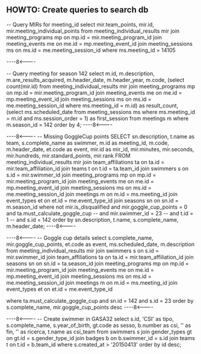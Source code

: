 ## HOWTO: Create queries to search db

-- Query MIRs for meeting_id
select mir.team_points, mir.id, mir.meeting_individual_points
    from meeting_individual_results mir
    join meeting_programs mp on mp.id = mir.meeting_program_id
    join meeting_events me on me.id = mp.meeting_event_id
    join meeting_sessions ms on ms.id = me.meeting_session_id
where ms.meeting_id = 14105

----8<----

-- Query meeting for season 142
select m.id,
  m.description,
  m.are_results_acquired,
  m.header_date,
  m.header_year,
  m.code,
  (select count(mir.id)
    from meeting_individual_results mir
    join meeting_programs mp on mp.id = mir.meeting_program_id
    join meeting_events me on me.id = mp.meeting_event_id
    join meeting_sessions ms on ms.id = me.meeting_session_id
    where ms.meeting_id = m.id) as result_count,
  (select ms.scheduled_date
    from meeting_sessions ms
    where ms.meeting_id = m.id
      and ms.session_order = 1) as first_session
from meetings m
where m.season_id = 142
order by 4;
----8<----


----8<----
-- Missing GoggleCup points
SELECT sn.description, t.name as team, s.complete_name as swimmer,
    m.id as meeting_id, m.code, m.header_date,
    et.code as event,
    mir.id as mir_id, mir.minutes, mir.seconds, mir.hundreds, mir.standard_points, mir.rank
FROM meeting_individual_results mir
	join team_affiliations ta on ta.id = mir.team_affiliation_id
    join teams t on t.id = ta.team_id
    join swimmers s on s.id = mir.swimmer_id
    join meeting_programs mp on mp.id = mir.meeting_program_id
    join meeting_events me on me.id = mp.meeting_event_id
    join meeting_sessions ms on ms.id = me.meeting_session_id
    join meetings m on m.id = ms.meeting_id
    join event_types et on et.id = me.event_type_id
    join seasons sn on sn.id = m.season_id
where not mir.is_disqualified
    and mir.goggle_cup_points = 0
    and ta.must_calculate_goggle_cup
    -- and mir.swimmer_id = 23
    -- and t.id = 1
    -- and s.id = 142
order by sn.description, t.name, s.complete_name, m.header_date;
----8<----


----8<----
-- Goggle cup details
select s.complete_name, mir.goggle_cup_points, et.code as event, ms.scheduled_date, m.description
from meeting_individual_results mir
    join swimmers s on s.id = mir.swimmer_id
    join team_affiliations ta on ta.id = mir.team_affiliation_id
    join seasons sn on sn.id = ta.season_id
    join meeting_programs mp on mp.id = mir.meeting_program_id
    join meeting_events me on me.id = mp.meeting_event_id
    join meeting_sessions ms on ms.id = me.meeting_session_id
    join meetings m on m.id = ms.meeting_id
    join event_types et on et.id = me.event_type_id

where ta.must_calculate_goggle_cup
    and sn.id = 142
    and s.id = 23
order by s.complete_name, mir.goggle_cup_points desc
----8<----


----8<----
-- Create swimmer in GASA32
select s.id, 'CSI' as tipo, s.complete_name, s.year_of_birth, gt.code as sesso, b.number as csi, '' as fin, '' as ricerca, t.name as csi_team
from swimmers s
	join gender_types gt on gt.id = s.gender_type_id
	join badges b on b.swimmer_id = s.id
	join teams t on t.id = b.team_id
where s.created_at > '20150413'
order by id desc;







